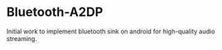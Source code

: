 Bluetooth-A2DP
==============

Initial work to implement bluetooth sink on android for high-quality audio streaming.
